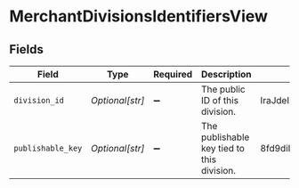 # MerchantDivisionsIdentifiersView


## Fields

| Field                                                                                      | Type                                                                                       | Required                                                                                   | Description                                                                                | Example                                                                                    |
| ------------------------------------------------------------------------------------------ | ------------------------------------------------------------------------------------------ | ------------------------------------------------------------------------------------------ | ------------------------------------------------------------------------------------------ | ------------------------------------------------------------------------------------------ |
| `division_id`                                                                              | *Optional[str]*                                                                            | :heavy_minus_sign:                                                                         | The public ID of this division.                                                            | IraJdeIgmdsO                                                                               |
| `publishable_key`                                                                          | *Optional[str]*                                                                            | :heavy_minus_sign:                                                                         | The publishable key tied to this division.                                                 | 8fd9diIy59sj.IraJdeIgmdsO.fd233434fg2c616cgo932aa6e1e4fc627a9385045gr395222a127gi93c595rg4 |